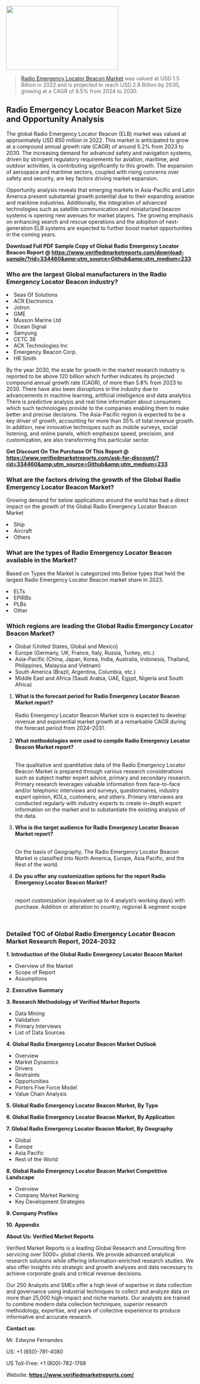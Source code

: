 
<img src="https://ffe5etoiles.com/wp-content/uploads/2024/12/MST1-300x171.png" alt="" width="300" height="171" class="alignnone size-medium wp-image-20088" /><blockquote><p><p><a href="https://www.verifiedmarketreports.com/download-sample/?rid=334460&utm_source=Github&utm_medium=233" target="_blank">Radio Emergency Locator Beacon Market</a> was valued at USD 1.5 Billion in 2022 and is projected to reach USD 2.8 Billion by 2030, growing at a CAGR of 8.5% from 2024 to 2030.</p></blockquote><p><h2>Radio Emergency Locator Beacon Market Size and Opportunity Analysis</h2> <p>The global Radio Emergency Locator Beacon (ELB) market was valued at approximately USD 850 million in 2022. This market is anticipated to grow at a compound annual growth rate (CAGR) of around 5.2% from 2023 to 2030. The increasing demand for advanced safety and navigation systems, driven by stringent regulatory requirements for aviation, maritime, and outdoor activities, is contributing significantly to this growth. The expansion of aerospace and maritime sectors, coupled with rising concerns over safety and security, are key factors driving market expansion.</p> <p>Opportunity analysis reveals that emerging markets in Asia-Pacific and Latin America present substantial growth potential due to their expanding aviation and maritime industries. Additionally, the integration of advanced technologies such as satellite communication and miniaturized beacon systems is opening new avenues for market players. The growing emphasis on enhancing search and rescue operations and the adoption of next-generation ELB systems are expected to further boost market opportunities in the coming years.</p> </p><p class=""><strong>Download Full PDF Sample Copy of Global Radio Emergency Locator Beacon Report @ <a href="https://www.verifiedmarketreports.com/download-sample/?rid=334460&amp;utm_source=Github&amp;utm_medium=233" target="_blank">https://www.verifiedmarketreports.com/download-sample/?rid=334460&amp;utm_source=Github&amp;utm_medium=233</a></strong></p><h3 id="" class="">Who are the largest Global manufacturers in the Radio Emergency Locator Beacon industry?</h3><p><li>Seas Of Solutions</li><li> ACR Electronics</li><li> Jotron</li><li> GME</li><li> Musson Marine Ltd</li><li> Ocean Signal</li><li> Samyung</li><li> CETC 36</li><li> ACK Technologies Inc</li><li> Emergency Beacon Corp.</li><li> HR Smith</li></p><div class=""><div class="" dir="" data-message-author-role="" data-message-id="" data-message-model-slug=""><div class=""><div class=""><div class=""><div class="" dir="" data-message-author-role="" data-message-id="" data-message-model-slug=""><div class=""><div class=""><p>By the year 2030, the scale for growth in the market research industry is reported to be above 120 billion which further indicates its projected compound annual growth rate (CAGR), of more than 5.8% from 2023 to 2030. There have also been disruptions in the industry due to advancements in machine learning, artificial intelligence and data analytics There is predictive analysis and real time information about consumers which such technologies provide to the companies enabling them to make better and precise decisions. The Asia-Pacific region is expected to be a key driver of growth, accounting for more than 35% of total revenue growth. In addition, new innovative techniques such as mobile surveys, social listening, and online panels, which emphasize speed, precision, and customization, are also transforming this particular sector.</p><p><strong>Get Discount On The Purchase Of This Report @&nbsp; <a href="https://www.verifiedmarketreports.com/ask-for-discount/?rid=334460&amp;utm_source=Github&amp;utm_medium=233" target="_blank">https://www.verifiedmarketreports.com/ask-for-discount/?rid=334460&amp;utm_source=Github&amp;utm_medium=233</a></strong></p></div></div></div></div></div></div></div></div><h3 id="" class="">What are the factors driving the growth of the Global Radio Emergency Locator Beacon Market?</h3><p id="" class="">Growing demand for below applications around the world has had a direct impact on the growth of the Global Radio Emergency Locator Beacon Market</p><p id="" class=""><li>Ship</li><li> Aircraft</li><li> Others</li></p><h3 id="" class="">What are the types of Radio Emergency Locator Beacon available in the Market?</h3><p id="" class="">Based on Types the Market is categorized into Below types that held the largest Radio Emergency Locator Beacon market share In 2023.</p><p id="" class=""><li>ELTs</li><li> EPIRBs</li><li> PLBs</li><li> Other</li></p><h3 id="" class="">Which regions are leading the Global Radio Emergency Locator Beacon Market?</h3><ul><li>Global (United States, Global and Mexico)</li><li>Europe (Germany, UK, France, Italy, Russia, Turkey, etc.)</li><li>Asia-Pacific (China, Japan, Korea, India, Australia, Indonesia, Thailand, Philippines, Malaysia and Vietnam)</li><li>South America (Brazil, Argentina, Columbia, etc.)</li><li>Middle East and Africa (Saudi Arabia, UAE, Egypt, Nigeria and South Africa)</li></ul><p><ol><li><strong>What is the forecast period for Radio Emergency Locator Beacon Market report?<br /></strong><br /><span data-sheets-root="1" data-sheets-value="{&quot;1&quot;:2,&quot;2&quot;:&quot;XXXX size is expected to develop revenue and exponential market growth at a remarkable CAGR during the forecast period from 2024&ndash;2030.&quot;}" data-sheets-userformat="{&quot;2&quot;:12674,&quot;4&quot;:{&quot;1&quot;:2,&quot;2&quot;:16776960},&quot;10&quot;:2,&quot;11&quot;:0,&quot;15&quot;:&quot;Arial&quot;,&quot;16&quot;:12}">Radio Emergency Locator Beacon Market size is expected to develop revenue and exponential market growth at a remarkable CAGR during the forecast period from 2024&ndash;2031.</span><br /><br /></li><li><strong>What methodologies were used to compile Radio Emergency Locator Beacon Market report?<br /><br /></strong><p>The qualitative and quantitative data of the&nbsp;Radio Emergency Locator Beacon Market is prepared through various research considerations such as subject matter expert advice, primary and secondary research. Primary research leverages valuable information from face-to-face and/or telephonic interviews and surveys, questionnaires, industry expert opinion, KOLs, customers, and others. Primary interviews are conducted regularly with industry experts to create in-depth expert information on the market and to substantiate the existing analysis of the data.&nbsp;</p></li><li><strong>Who is the target audience for Radio Emergency Locator Beacon Market report?<br /><br /></strong><p>On the basis of Geography, The&nbsp;Radio Emergency Locator Beacon Market is classified into North America, Europe, Asia Pacific, and the Rest of the world.</p></li><li><strong>Do you offer any customization options for the report Radio Emergency Locator Beacon Market?<br /><br /></strong><p>report customization (equivalent up to 4 analyst&rsquo;s working days) with purchase. Addition or alteration to country, regional &amp; segment scope</p><p>&nbsp;</p></li></ol></p><h3 id="" class="">Detailed TOC of Global Radio Emergency Locator Beacon Market Research Report, 2024-2032</h3><p id="" class=""><strong>1. Introduction of the Global Radio Emergency Locator Beacon Market</strong></p><ul><li>Overview of the Market</li><li>Scope of Report</li><li>Assumptions</li></ul><p id="" class=""><strong>2. Executive Summary</strong></p><p id="" class=""><strong>3. Research Methodology of&nbsp;Verified Market Reports</strong></p><ul><li>Data Mining</li><li>Validation</li><li>Primary Interviews</li><li>List of Data Sources</li></ul><p id="" class=""><strong>4. Global Radio Emergency Locator Beacon Market Outlook</strong></p><ul><li>Overview</li><li>Market Dynamics</li><li>Drivers</li><li>Restraints</li><li>Opportunities</li><li>Porters Five Force Model</li><li>Value Chain Analysis</li></ul><p id="" class=""><strong>5. Global Radio Emergency Locator Beacon Market, By&nbsp;Type</strong></p><p id="" class=""><strong>6. Global Radio Emergency Locator Beacon Market, By Application</strong></p><p id="" class=""><strong>7. Global Radio Emergency Locator Beacon Market, By Geography</strong></p><ul><li>Global</li><li>Europe</li><li>Asia Pacific</li><li>Rest of the World</li></ul><p id="" class=""><strong>8. Global Radio Emergency Locator Beacon Market Competitive Landscape</strong></p><ul><li>Overview</li><li>Company Market Ranking</li><li>Key Development Strategies</li></ul><p id="" class=""><strong>9. Company Profiles</strong></p><p id="" class=""><strong>10. Appendix</strong></p><p id="" class=""><strong>About Us: Verified Market Reports</strong></p><p id="" class="">Verified Market Reports is a leading Global Research and Consulting firm servicing over 5000+ global clients. We provide advanced analytical research solutions while offering information-enriched research studies. We also offer insights into strategic and growth analyses and data necessary to achieve corporate goals and critical revenue decisions.</p><p id="" class="">Our 250 Analysts and SMEs offer a high level of expertise in data collection and governance using industrial techniques to collect and analyze data on more than 25,000 high-impact and niche markets. Our analysts are trained to combine modern data collection techniques, superior research methodology, expertise, and years of collective experience to produce informative and accurate research.</p><p id="" class=""><strong>Contact us:</strong></p><p id="" class="">Mr. Edwyne Fernandes</p><p id="" class="">US: +1 (650)-781-4080</p><p id="" class="">US Toll-Free: +1 (800)-782-1768</p><p id="" class="">Website: <a target="" data-test-app-aware-link=""><strong>https://www.verifiedmarketreports.com/</strong></a></p>
